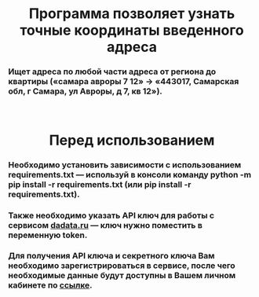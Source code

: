 <h1 align="center">Программа позволяет узнать точные координаты введенного адреса</h1>
<h3>Ищет адреса по любой части адреса от региона до квартиры («самара авроры 7 12» → «443017, Самарская обл, г Самара, ул Авроры, д 7, кв 12»).</h3>
<br>
<h1 align="center">Перед использованием</h1>
<h3>Необходимо установить зависимости с использованием requirements.txt — используй в консоли команду python -m pip install -r requirements.txt  (или pip install -r requirements.txt).</h3>

<h3>Также необходимо указать API ключ для работы с сервисом <a href ="https://dadata.ru/api/suggest/address/">dadata.ru</a> — ключ нужно поместить в переменную token.</h3>
<h3>Для получения API ключа и секретного ключа Вам необходимо зарегистрироваться в сервисе, после чего необходимые данные будут доступны в Вашем личном кабинете по <a href ="https://dadata.ru/profile/#info">ссылке</a>.</h3>
